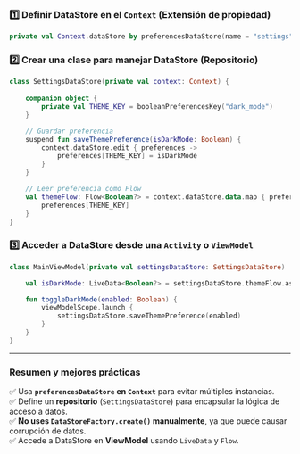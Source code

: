 ### **1️⃣ Definir DataStore en el `Context` (Extensión de propiedad)**

```kotlin
private val Context.dataStore by preferencesDataStore(name = "settings")
```

### **2️⃣ Crear una clase para manejar DataStore (Repositorio)**

```kotlin
class SettingsDataStore(private val context: Context) {
    
    companion object {
        private val THEME_KEY = booleanPreferencesKey("dark_mode")
    }

    // Guardar preferencia
    suspend fun saveThemePreference(isDarkMode: Boolean) {
        context.dataStore.edit { preferences ->
            preferences[THEME_KEY] = isDarkMode
        }
    }

    // Leer preferencia como Flow
    val themeFlow: Flow<Boolean?> = context.dataStore.data.map { preferences ->
        preferences[THEME_KEY]
    }
}
```

### **3️⃣ Acceder a DataStore desde una `Activity` o `ViewModel`**

```kotlin
class MainViewModel(private val settingsDataStore: SettingsDataStore) : ViewModel() {

    val isDarkMode: LiveData<Boolean?> = settingsDataStore.themeFlow.asLiveData()

    fun toggleDarkMode(enabled: Boolean) {
        viewModelScope.launch {
            settingsDataStore.saveThemePreference(enabled)
        }
    }
}
```

---

### **Resumen y mejores prácticas**

✅ Usa **`preferencesDataStore` en `Context`** para evitar múltiples instancias.  
✅ Define un **repositorio** (`SettingsDataStore`) para encapsular la lógica de acceso a datos.  
✅ **No uses `DataStoreFactory.create()` manualmente**, ya que puede causar corrupción de datos.  
✅ Accede a DataStore en **ViewModel** usando `LiveData` y `Flow`.